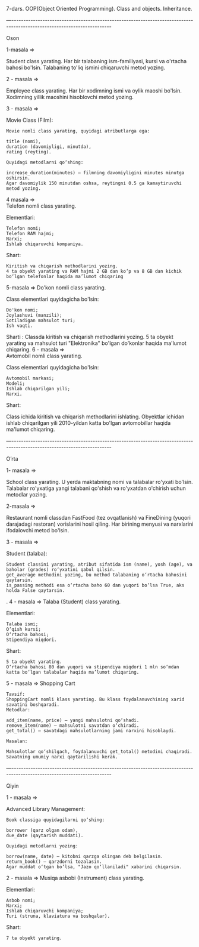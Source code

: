 7-dars. OOP(Object Oriented Programming). Class and objects. Inheritance.

—------------------------------------------------------------------------------------------------------------------------

Oson  

1-masala ⇒

Student class yarating. Har bir talabaning ism-familiyasi, kursi va o'rtacha bahosi bo'lsin. Talabaning to'liq ismini chiqaruvchi metod yozing.

2  -  masala   ⇒

Employee class yarating. Har bir xodimning ismi va oylik maoshi bo'lsin. Xodimning yillik maoshini hisoblovchi metod yozing.

3  -  masala   ⇒ 

   Movie Class (Film):

    Movie nomli class yarating, quyidagi atributlarga ega:

    title (nomi),
    duration (davomiyligi, minutda),
    rating (reyting).

    Quyidagi metodlarni qo‘shing:

    increase_duration(minutes) — filmning davomiyligini minutes minutga oshirsin.
    Agar davomiylik 150 minutdan oshsa, reytingni 0.5 ga kamaytiruvchi metod yozing.

4 masala  ⇒  
Telefon nomli class yarating.

Elementlari:

    Telefon nomi;
    Telefon RAM hajmi;
    Narxi;
    Ishlab chiqaruvchi kompaniya.

Shart:

    Kiritish va chiqarish methodlarini yozing.
    4 ta obyekt yarating va RAM hajmi 2 GB dan ko‘p va 8 GB dan kichik bo‘lgan telefonlar haqida ma’lumot chiqaring

5-masala  ⇒
Do'kon nomli class yarating.

Class elementlari quyidagicha bo'lsin:

    Do'kon nomi;
    Joylashuvi (manzili);
    Sotiladigan mahsulot turi;
    Ish vaqti.

 Sharti :       Classda kiritish va chiqarish methodlarini yozing. 5 ta obyekt yarating va mahsulot turi "Elektronika" bo'lgan do'konlar haqida ma'lumot chiqaring.
6 -  masala ⇒  
 Avtomobil nomli class yarating.

Class elementlari quyidagicha bo'lsin:

    Avtomobil markasi;
    Modeli;
    Ishlab chiqarilgan yili;
    Narxi.

Shart:

Class ichida kiritish va chiqarish methodlarini ishlating. Obyektlar ichidan ishlab chiqarilgan yili 2010-yildan katta bo'lgan avtomobillar haqida ma'lumot chiqaring.

—------------------------------------------------------------------------------------------------------------------------

O’rta

1- masala ⇒

School class yarating. U yerda maktabning nomi va talabalar ro'yxati bo'lsin. Talabalar ro'yxatiga yangi talabani qo'shish va ro'yxatdan o'chirish uchun metodlar yozing.

2-masala ⇒

Restaurant nomli classdan FastFood (tez ovqatlanish) va FineDining (yuqori darajadagi restoran) vorislarini hosil qiling. Har birining menyusi va narxlarini ifodalovchi metod bo'lsin.

3  -  masala  ⇒

  Student (talaba):

    Student classini yarating, atribut sifatida ism (name), yosh (age), va baholar (grades) ro‘yxatini qabul qilsin.
    get_average methodini yozing, bu method talabaning o‘rtacha bahosini qaytarsin.
    is_passing methodi esa o‘rtacha baho 60 dan yuqori bo‘lsa True, aks holda False qaytarsin.

.
4  -   masala  ⇒
 Talaba (Student) class yarating.

Elementlari:

    Talaba ismi;
    O‘qish kursi;
    O‘rtacha bahosi;
    Stipendiya miqdori.

Shart:

    5 ta obyekt yarating.
    O‘rtacha bahosi 80 dan yuqori va stipendiya miqdori 1 mln so‘mdan katta bo‘lgan talabalar haqida ma’lumot chiqaring.

5 - masala ⇒
Shopping Cart

    Tavsif:
    ShoppingCart nomli klass yarating. Bu klass foydalanuvchining xarid savatini boshqaradi.
    Metodlar:

    add_item(name, price) — yangi mahsulotni qo‘shadi.
    remove_item(name) — mahsulotni savatdan o‘chiradi.
    get_total() — savatdagi mahsulotlarning jami narxini hisoblaydi.

    Masalan:

    Mahsulotlar qo‘shilgach, foydalanuvchi get_total() metodini chaqiradi. Savatning umumiy narxi qaytarilishi kerak.

—------------------------------------------------------------------------------------------------------------------------

Qiyin

1 -  masala  ⇒

  Advanced Library Management:

    Book classiga quyidagilarni qo‘shing:

    borrower (qarz olgan odam),
    due_date (qaytarish muddati).

    Quyidagi metodlarni yozing:

    borrow(name, date) — kitobni qarzga olingan deb belgilasin.
    return_book() — qarzdorni tozalasin.
    Agar muddat o‘tgan bo‘lsa, "Jazo qo‘llaniladi" xabarini chiqarsin.

2 -  masala  ⇒
 Musiqa asbobi (Instrument) class yarating.

Elementlari:

    Asbob nomi;
    Narxi;
    Ishlab chiqaruvchi kompaniya;
    Turi (struna, klaviatura va boshqalar).

Shart:

    7 ta obyekt yarating.
